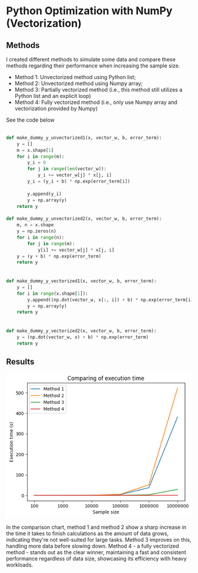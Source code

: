 # Python Optimization with NumPy (Vectorization)

## Methods

I created different methods to simulate some data and compare these methods regarding their performance when increasing the sample size.

-   Method 1: Unvectorized method using Python list;
-   Method 2: Unvectorized method using Numpy array;
-   Method 3: Partially vectorized method (i.e., this method still utilizes a Python list and an explicit loop)
-   Method 4: Fully vectorized method (i.e., only use Numpy array and vectorization provided by Numpy)

See the code below

```Python

def make_dummy_y_unvectorized1(x, vector_w, b, error_term):
    y = []
    m = x.shape[1]
    for i in range(m):
        y_i = 0
        for j in range(len(vector_w)):
            y_i += vector_w[j] * x[j, i]
        y_i = (y_i + b) * np.exp(error_term[i])

        y.append(y_i)
        y = np.array(y)
    return y

def make_dummy_y_unvectorized2(x, vector_w, b, error_term):
    m, n = x.shape
    y = np.zeros(n)
    for i in range(n):
        for j in range(m):
            y[i] += vector_w[j] * x[j, i]
    y = (y + b) * np.exp(error_term)
    return y


def make_dummy_y_vectorized1(x, vector_w, b, error_term):
    y = []
    for i in range(x.shape[1]):
        y.append((np.dot(vector_w, x[:, i]) + b) * np.exp(error_term[i]))
        y = np.array(y)
    return y


def make_dummy_y_vectorized2(x, vector_w, b, error_term):
    y = (np.dot(vector_w, x) + b) * np.exp(error_term)
    return y

```

## Results

<img src="/imgs/comparision.png" alt=""/>

In the comparison chart, method 1 and method 2 show a sharp increase in the time it takes to finish calculations as the amount of data grows, indicating they're not well-suited for large tasks. Method 3 improves on this, handling more data before slowing down. Method 4 - a fully vectorized method - stands out as the clear winner, maintaining a fast and consistent performance regardless of data size, showcasing its efficiency with heavy workloads.
